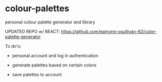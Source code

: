 # colour-palettes
personal colour palette generator and library

UPDATED REPO w/ REACT: https://github.com/eamonn-osullivan-92/color-palette-generator

To do's:
- personal account and log in authentication

- generate palettes based on certain colors

- save palettes to account


